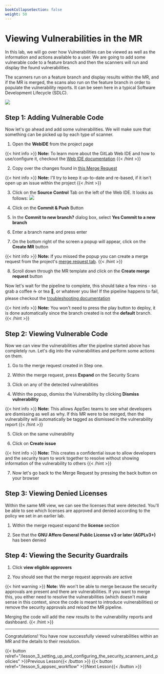 ```yaml
---
bookCollapseSection: false
weight: 50
---
```


# Viewing Vulnerabilities in the MR

In this lab, we will go over how Vulnerabilities can be viewed as well as the information and actions available to a user. We are going to add some vulnerable code to a feature branch and then the scanners will run and display the found vulnerabilities.

The scanners run on a feature branch and display results within the MR, and if the MR is merged, the scans also run on the feature branch in order to populate the vulnerability reports. It can be seen here in a typical Software Development Lifecycle (SDLC).

![](/devsecops/initech/simple-notes/images/sdlc.png)

## Step 1: Adding Vulnerable Code

Now let's go ahead and add some vulnerabilities. We will make sure that something can be picked up by each type of scanner.

1. Open the **WebIDE** from the project page

{{< hint info >}}
**Note:** To learn more about the GitLab Web IDE and how to use/configure it, checkout the
[Web IDE documentation](https://docs.gitlab.com/ee/user/project/web_ide/)
{{< /hint >}}

2. Copy over the changes found in [this Merge Request](https://gitlab.com/tech-marketing/devsecops/initech/simple-notes/-/merge_requests/15)

{{< hint info >}}
**Note:** I'll try to keep it up-to-date and re-based, if it isn't open up an issue within the project
{{< /hint >}}

3. Click on the **Source Control** Tab on the left of the Web IDE. It looks as follows:
![](/devsecops/initech/simple-notes/images/source_control_tab.png)

4. Click on the **Commit & Push** Button

5. In the **Commit to new branch?** dialog box, select **Yes Commit to a new branch**

6. Enter a branch name and press enter

7. On the bottom right of the screen a popup will appear, click on the **Create MR** button

{{< hint info >}}
**Note:** If you missed the popup you can create a merge request from the project's
[merge request tab](https://docs.gitlab.com/ee/user/project/merge_requests/creating_merge_requests.html).
{{< /hint >}}

8. Scroll down through the MR template and click on the **Create merge request** button

Now let's wait for the pipeline to complete, this should take a few mins - so grab a coffee ☕️ or tea 🍵, or whatever you like! If the pipeline happens to fail, please checkout the [troubleshooting documentation](../../documentation/troubleshooting)

{{< hint info >}}
**Note:** You won't need to press the play button to deploy, it is done automatically since the branch
created is not the **default** branch.
{{< /hint >}}

## Step 2: Viewing Vulnerable Code

Now we can view the vulnerabilities after the pipeline started above has completely run.
Let's dig into the vulnerabilities and perform some actions on them.

1. Go to the merge request created in Step one.

2. Within the merge request, press **Expand** on the Security Scans

3. Click on any of the detected vulnerabilities

4. Within the popup, dismiss the Vulnerability by clicking **Dismiss vulnerability**

{{< hint info >}}
**Note:** This allows AppSec teams to see what developers are dismissing as well as why. If this MR were to be merged, then the vulnerability will automatically be tagged as dismissed in the vulnerability report
{{< /hint >}}

5. Click on the same vulnerability

6. Click on **Create issue**  

{{< hint info >}}
**Note:** This creates a confidential issue to allow developers and the security team to
work together to resolve without showing information of the vulnerability to others
{{< /hint >}}

7. Now let's go back to the Merge Request by pressing the back button on your browser

## Step 3: Viewing Denied Licenses

Within the same MR view, we can see the licenses that were detected. You'll be able to see which licenses are approved and denied according to the policy we set in an earlier lab.

1. Within the merge request expand the **license** section

2. See that the  **GNU Affero General Public License v3 or later (AGPLv3+)** has been denied

## Step 4: Viewing the Security Guardrails

1. Click **view eligible approvers**

2. You should see that the merge request approvals are active  

{{< hint warning >}}
**Note:** We won't be able to merge because the security approvals are present and there are vulnerabilities. If you want to merge this, you either need to resolve the vulnerabilities (which doesn't make sense in this context, since the code is meant to introduce vulnerabilities) or remove the security approvals and reload the MR pipeline.

Merging the code will add the new results to the vulnerability reports and dashboard.
{{< /hint >}}

---

Congratulations! You have now successfully viewed vulnerabilities within an MR and the details to their resolution.

{{< button relref="/lesson_3_setting_up_and_configuring_the_security_scanners_and_policies" >}}Previous Lesson{{< /button >}}
{{< button relref="/lesson_5_appsec_workflow" >}}Next Lesson{{< /button >}}
